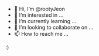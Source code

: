 - 👋 Hi, I’m @rootyJeon
- 👀 I’m interested in ...
- 🌱 I’m currently learning ...
- 💞️ I’m looking to collaborate on ...
- 📫 How to reach me ...

<!---
rootyJeon/rootyJeon is a ✨ special ✨ repository because its `README.md` (this file) appears on your GitHub profile.
You can click the Preview link to take a look at your changes.
--->

:)
